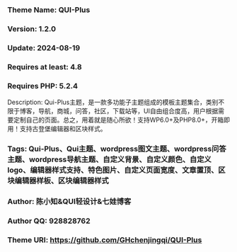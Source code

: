 ### Theme Name: QUI-Plus
### Version: 1.2.0
### Update: 2024-08-19
### Requires at least: 4.8
### Requires PHP: 5.2.4
Description: Qui-Plus主题，是一款多功能子主题组成的模板主题集合，类别不限于博客，导航，商城，问答，社区，下载站等，UI自由组合度高，用户根据需要定制自己的页面。总之，用着就是随心所欲！支持WP6.0+及PHP8.0+，开箱即用！支持古登堡编辑器和区块样式。
### Tags: Qui-Plus、Qui主题、wordpress图文主题、wordpress问答主题、wordpress导航主题、自定义背景、自定义颜色、自定义 logo、编辑器样式支持、特色图片、自定义页面宽度、文章置顶、区块编辑器样板、区块编辑器样式
### Author: 陈小知&QUI轻设计&七娃博客
### Author QQ: 928828762
### Theme URI: https://github.com/GHchenjingqi/QUI-Plus
